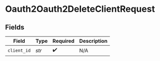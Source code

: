 # Oauth2Oauth2DeleteClientRequest


## Fields

| Field              | Type               | Required           | Description        |
| ------------------ | ------------------ | ------------------ | ------------------ |
| `client_id`        | *str*              | :heavy_check_mark: | N/A                |